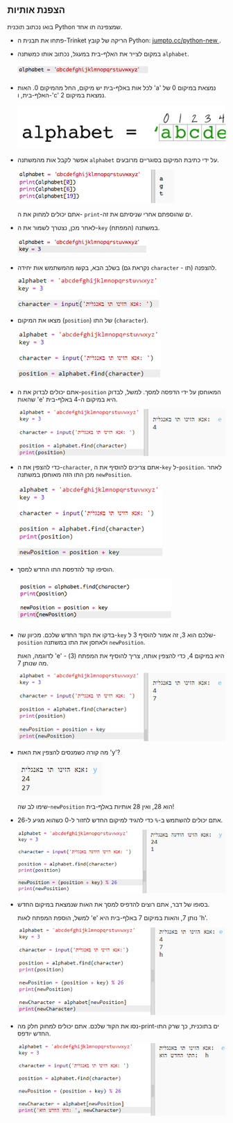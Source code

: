 ## הצפנת אותיות

בואו נכתוב תוכנית Python שמצפינה תו אחד.

+ פתחו את תבנית ה-Trinket הריקה של קובץ Python: <a href="http://jumpto.cc/python-new" target="_blank"> jumpto.cc/python-new </a>.

+ במקום לצייר את האלף-בית במעגל, נכתוב אותו כמשתנה `alphabet`.
    
    ![צילום מסך](images/messages-alphabet.png)

+ לכל אות באלף-בית יש מיקום, החל מהמיקום 0. האות 'a' נמצאת במיקום 0 של האלף-בית, ו-'c' נמצאת במיקום 2.
    
    ![צילום מסך](images/messages-array.png)

+ אפשר לקבל אות מהמשתנה `alphabet` על ידי כתיבת המיקום בסוגריים מרובעים.
    
    ![צילום מסך](images/messages-alphabet-array.png)
    
    אתם יכולים למחוק את ה- `print`-ים שהוספתם אחרי שניסיתם את זה.

+ לאחר מכן, נצטרך לשמור את ה-`key` (המפתח) במשתנה.
    
    ![צילום מסך](images/messages-key.png)

+ בשלב הבא, בקשו מהמשתמש אות יחידה (נקראת גם `character` - תו) להצפנה.
    
    ![צילום מסך](images/messages-character.png)

+ מצאו את המיקום (`position`) של התו (`character`).
    
    ![צילום מסך](images/messages-position.png)

+ אתם יכולים לבדוק את ה-`position` המאוחסן על ידי הדפסה למסך. למשל, לבדוק שהאות 'e' היא במיקום ה-4 באלף-בית.
    
    ![צילום מסך](images/messages-position-test.png)

+ כדי להצפין את ה-`character`, אתם צריכים להוסיף את ה-`key` ל-`position`. לאחר מכן התו הזה מאוחסן במשתנה `newPosition`.
    
    ![צילום מסך](images/messages-newposition.png)

+ הוסיפו קוד להדפסת התו החדש למסך.
    
    ![צילום מסך](images/messages-newposition-print.png)

+ בדקו את הקוד החדש שלכם. מכיוון שה-`key` שלכם הוא 3, זה אמור להוסיף 3 ל-`position` ולאחסן את התו במשתנה `newPosition`.
    
    לדוגמה, האות 'e' היא במיקום 4, כדי להצפין אותה, צריך להוסיף את המפתח (3) - מה שנותן 7.
    
    ![צילום מסך](images/messages-newposition-test.png)

+ מה קורה כשמנסים להצפין את האות 'y'?
    
    ![צילום מסך](images/messages-modulus-bug.png)
    
    שימו לב שה-`newPosition` הוא 28, ואין 28 אותיות באלף-בית!

+ אתם יכולים להשתמש ב-`%` כדי להגיד למיקום החדש לחזור ל-0 כשהוא מגיע ל-26.
    
    ![צילום מסך](images/messages-modulus.png)

+ בסופו של דבר, אתם רוצים להדפיס למסך את האות שנמצאת במיקום החדש.
    
    למשל, הוספת המפתח לאות 'e' נותן 7, והאות במיקום 7 באלף-בית היא 'h'.
    
    ![צילום מסך](images/messages-newcharacter.png)

+ נסו את הקוד שלכם. אתם יכולים למחוק חלק מה-print-ים בתוכנית, כך שרק התו החדש יודפס.
    
    ![צילום מסך](images/messages-enc-test.png)